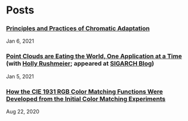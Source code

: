 # Posts

### [Principles and Practices of Chromatic Adaptation](md/chromatic-adaptation.md)
Jan 6, 2021

### [Point Clouds are Eating the World, One Application at a Time](https://www.sigarch.org/point-clouds-are-eating-the-world/) (with [Holly Rushmeier](https://graphics.cs.yale.edu/people/holly-rushmeier); appeared at [SIGARCH Blog](https://www.sigarch.org/blog/))
Jan 5, 2021

### [How the CIE 1931 RGB Color Matching Functions Were Developed from the Initial Color Matching Experiments](md/cmf.md)
Aug 22, 2020
